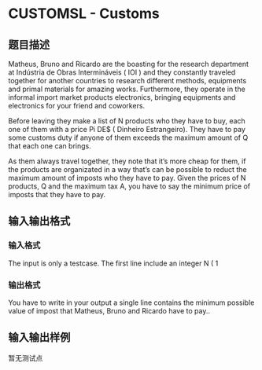 # CUSTOMSL - Customs

## 题目描述

 Matheus, Bruno and Ricardo are the boasting for the research department at Indústria de Obras Intermináveis ( IOI ) and they constantly traveled together for another countries to research different methods, equipments and primal materials for amazing works. Furthermore, they operate in the informal import market products electronics, bringing equipments and electronics for your friend and coworkers.

Before leaving they make a list of N products who they have to buy, each one of them with a price Pi DE$ ( Dinheiro Estrangeiro). They have to pay some customs duty if anyone of them exceeds the maximum amount of Q that each one can brings.

As them always travel together, they note that it’s more cheap for them, if the products are organizated in a way that’s can be possible to reduct the maximum amount of imposts who they have to pay. Given the prices of N products, Q and the maximum tax A, you have to say the minimum price of imposts that they have to pay.

## 输入输出格式

### 输入格式

The input is only a testcase. The first line include an integer N ( 1

### 输出格式

You have to write in your output a single line contains the minimum possible value of impost that Matheus, Bruno and Ricardo have to pay..

## 输入输出样例

暂无测试点

